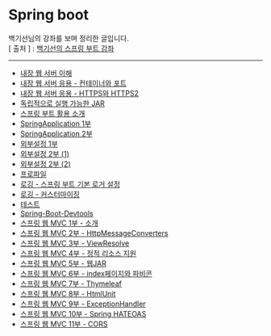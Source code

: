 Spring boot
===========
백기선님의 강좌를 보며 정리한 글입니다.   
[ 출처 ] : [백기선의 스프링 부트 강좌](https://www.inflearn.com/course/%EC%8A%A4%ED%94%84%EB%A7%81%EB%B6%80%ED%8A%B8/)   



---
* [내장 웹 서버 이해](https://github.com/KimYoungQ/study/blob/main/springboot/3_6.md)
* [내장 웹 서버 응용 - 컨테이너와 포트](https://github.com/KimYoungQ/study/blob/main/springboot/3_7.md)
* [내장 웹 서버 응용 - HTTPS와 HTTPS2](https://github.com/KimYoungQ/study/blob/main/springboot/3_8.md)
* [독립적으로 실행 가능한 JAR](https://github.com/KimYoungQ/study/blob/main/springboot/3_10.md)
* [스프링 부트 활용 소개](https://github.com/KimYoungQ/study/blob/main/springboot/4_1.md)
* [SpringApplication 1부](https://github.com/KimYoungQ/study/blob/main/springboot/4_2.md)
* [SpringApplication 2부](https://github.com/KimYoungQ/study/blob/main/springboot/4_3.md)
* [외부설정 1부](https://github.com/KimYoungQ/study/blob/main/springboot/4_4.md)
* [외부설정 2부 (1)](https://github.com/KimYoungQ/study/blob/main/springboot/4_5.md)
* [외부설정 2부 (2)](https://github.com/KimYoungQ/study/blob/main/springboot/4_5.md)
* [프로파일](https://github.com/KimYoungQ/study/blob/main/springboot/4_6.md)
* [로깅 - 스프링 부트 기본 로거 설정](https://github.com/KimYoungQ/study/blob/main/springboot/4_7.md)
* [로깅 - 커스터마이징](https://github.com/KimYoungQ/study/blob/main/springboot/4_8.md)
* [테스트](https://github.com/KimYoungQ/study/blob/main/springboot/4_9.md)
* [Spring-Boot-Devtools](https://github.com/KimYoungQ/study/blob/main/springboot/4_11.md)
* [스프링 웹 MVC 1부 - 소개](https://github.com/KimYoungQ/study/blob/main/springboot/4_12.md)
* [스프링 웹 MVC 2부 - HttpMessageConverters](https://github.com/KimYoungQ/study/blob/main/springboot/4_13.md)
* [스프링 웹 MVC 3부 - ViewResolve](https://github.com/KimYoungQ/study/blob/main/springboot/4_14.md)
* [스프링 웹 MVC 4부 - 정적 리소스 지원](https://github.com/KimYoungQ/study/blob/main/springboot/4_15.md)
* [스프링 웹 MVC 5부 - 웹JAR](https://github.com/KimYoungQ/study/blob/main/springboot/4_16.md)
* [스프링 웹 MVC 6부 - index페이지와 파비콘](https://github.com/KimYoungQ/study/blob/main/springboot/4_17.md)
* [스프링 웹 MVC 7부 - Thymeleaf](https://github.com/KimYoungQ/study/blob/main/springboot/4_18.md)
* [스프링 웹 MVC 8부 - HtmlUnit](https://github.com/KimYoungQ/study/blob/main/springboot/4_19.md)
* [스프링 웹 MVC 9부 - ExceptionHandler](https://github.com/KimYoungQ/study/blob/main/springboot/4_20.md)
* [스프링 웹 MVC 10부 - Spring HATEOAS](https://github.com/KimYoungQ/study/blob/main/springboot/4_21.md)
* [스프링 웹 MVC 11부 - CORS](https://github.com/KimYoungQ/study/blob/main/springboot/4_22.md)
